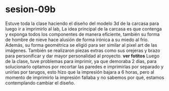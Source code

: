 # sesion-09b
Estuve toda la clase haciendo el diseño del modelo 3d de la carcasa para luego ir a imprimirlo al lab, La idea principal de la carcasa es que contenga y exponga todos los componentes de manera eficiente, también su forma de hombre de nieve hace alusión de forma irónica a su miedo al frío. Además, su forma geométrica se eligió para ser similar al pixel art de las imágenes. También se realizaron piezas extras como sus orejeras y brazo para personificar y dar mayor personalidad al proyecto. **ver fotitos**
Luego de la clase, tuve problemas para imprimir, ya que demoraba 2 dias, para solucionarlo optamos por recortar las paredes e imprimirlas por separado y unirlas por tarugos, esto hizo que la impresión bajara a 6 horas, pero al momento de imprimirlo la impresión fallaba y no sabemos por qué, estamos contemplando cambiar el diseño. 
